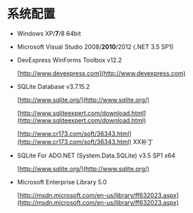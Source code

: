 系统配置
=========

* Windows XP/**7**/8 64bit

* Microsoft Visual Studio 2008/**2010**/2012 (.NET 3.5 SP1)

* DevExpress WinForms Toolbox v12.2

	[http://www.devexpress.com](http://www.devexpress.com)

* SQLite Database v3.7.15.2

	[http://www.sqlite.org/](http://www.sqlite.org/) 

	[http://www.sqliteexpert.com/download.html](http://www.sqliteexpert.com/download.html) 
	
	[http://www.cr173.com/soft/36343.html](http://www.cr173.com/soft/36343.html) XX补丁

* SQLite For ADO.NET (System.Data.SQLite) v3.5 SP1 x64

	[http://www.sqlite.org/](http://www.sqlite.org/)

* Microsoft Enterprise Library 5.0

	[http://msdn.microsoft.com/en-us/library/ff632023.aspx](http://msdn.microsoft.com/en-us/library/ff632023.aspx)

